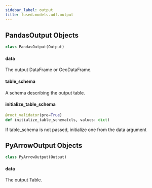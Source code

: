 ```yaml
---
sidebar_label: output
title: fused.models.udf.output
---
```


## PandasOutput Objects

```python
class PandasOutput(Output)
```

#### data

The output DataFrame or GeoDataFrame.

#### table\_schema

A schema describing the output table.

#### initialize\_table\_schema

```python
@root_validator(pre=True)
def initialize_table_schema(cls, values: dict)
```

If table_schema is not passed, initialize one from the data argument

## PyArrowOutput Objects

```python
class PyArrowOutput(Output)
```

#### data

The output Table.

